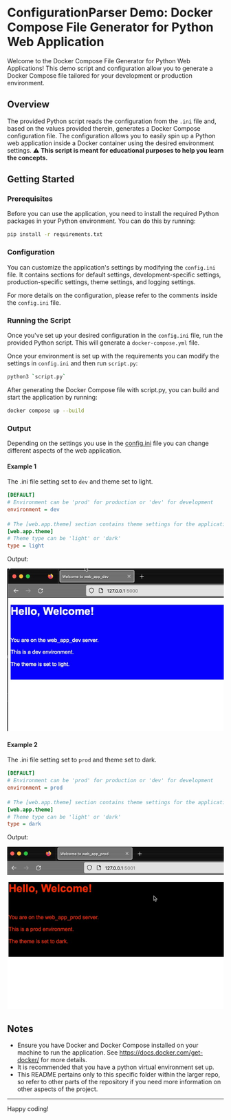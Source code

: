 # ConfigurationParser Demo: Docker Compose File Generator for Python Web Application

Welcome to the Docker Compose File Generator for Python Web Applications! This demo script and configuration allow you to generate a Docker Compose file tailored for your development or production environment.

## Overview

The provided Python script reads the configuration from the `.ini` file and, based on the values provided therein, generates a Docker Compose configuration file. The configuration allows you to easily spin up a Python web application inside a Docker container using the desired environment settings. **⚠️ This script is meant for educational purposes to help you learn the concepts.**

## Getting Started

### Prerequisites

Before you can use the application, you need to install the required Python packages in your Python environment. You can do this by running:

```bash
pip install -r requirements.txt
```

### Configuration

You can customize the application's settings by modifying the `config.ini` file. It contains sections for default settings, development-specific settings, production-specific settings, theme settings, and logging settings.

For more details on the configuration, please refer to the comments inside the `config.ini` file.

### Running the Script

Once you've set up your desired configuration in the `config.ini` file, run the provided Python script. This will generate a `docker-compose.yml` file.

Once your environment is set up with the requirements you can modify the settings in `config.ini` and then run `script.py`:

```bash
python3 `script.py`
```

After generating the Docker Compose file with script.py, you can build and start the application by running:

```bash
docker compose up --build
```

### Output

Depending on the settings you use in the [config.ini](config.ini) file you can change different aspects of the web application.

#### Example 1

The .ini file setting set to `dev` and theme set to light.

```ini
[DEFAULT]
# Environment can be 'prod' for production or 'dev' for development
environment = dev

# The [web.app.theme] section contains theme settings for the application.
[web.app.theme]
# Theme type can be 'light' or 'dark'
type = light
```

Output:

![dev output and light theme](./images/flask_output_for_dev_with_light_theme_set.jpg)

#### Example 2

The .ini file setting set to `prod` and theme set to dark.

```ini
[DEFAULT]
# Environment can be 'prod' for production or 'dev' for development
environment = prod

# The [web.app.theme] section contains theme settings for the application.
[web.app.theme]
# Theme type can be 'light' or 'dark'
type = dark
```

Output:

![dev output and light theme](./images/flask_output_for_prod_with_dark_theme_set.jpg)

## Notes

- Ensure you have Docker and Docker Compose installed on your machine to run the application. See <https://docs.docker.com/get-docker/> for more details.
- It is recommended that you have a python virtual environment set up.
- This README pertains only to this specific folder within the larger repo, so refer to other parts of the repository if you need more information on other aspects of the project.

---

Happy coding!
